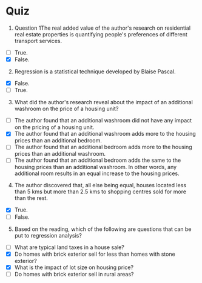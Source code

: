 # Quiz

1. Question 1The real added value of the author's research on residential real estate properties is quantifying people's preferences of different transport services.
- [ ] True.
- [x] False.

2. Regression is a statistical technique developed by Blaise Pascal.
- [x] False.
- [ ] True.

3. What did the author's research reveal about the impact of an additional washroom on the price of a housing unit?
- [ ] The author found that an additional washroom did not have any impact on the pricing of a housing unit.
- [x] The author found that an additional washroom adds more to the housing prices than an additional bedroom.
- [ ] The author found that an additional bedroom adds more to the housing prices than an additional washroom.
- [ ] The author found that an additional bedroom adds the same to the housing prices than an additional washroom. In other words, any additional room results in an equal increase to the housing prices.

4. The author discovered that, all else being equal, houses located less than 5 kms but more than 2.5 kms to shopping centres sold for more than the rest.
- [x] True.
- [ ] False.

5. Based on the reading, which of the following are questions that can be put to regression analysis?
- [ ] What are typical land taxes in a house sale?
- [x] Do homes with brick exterior sell for less than homes with stone exterior?
- [x] What is the impact of lot size on housing price?
- [ ] Do homes with brick exterior sell in rural areas?
